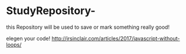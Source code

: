 # StudyRepository-
this Repository will be used to save or mark something really good!

elegen your code! http://jrsinclair.com/articles/2017/javascript-without-loops/
